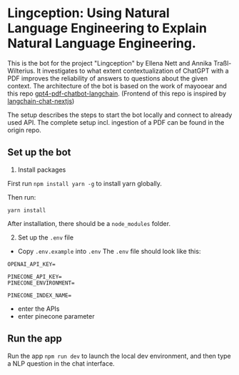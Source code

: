 # Lingception: Using Natural Language Engineering to Explain Natural Language Engineering.

This is the bot for the project "Lingception" by Ellena Nett and Annika Traßl-Wilterius. It investigates to what extent contextualization of ChatGPT with a PDF improves the reliability of answers to questions about the given context. The architecture of the bot is based on the work of mayooear and this repo [gpt4-pdf-chatbot-langchain](https://github.com/mayooear/gpt4-pdf-chatbot-langchain/tree/feat/vectordbqa). (Frontend of this repo is inspired by [langchain-chat-nextjs](https://github.com/zahidkhawaja/langchain-chat-nextjs))

The setup describes the steps to start the bot locally and connect to already used API. The complete setup incl. ingestion of a PDF can be found in the origin repo.

## Set up the bot

1.	Install packages

First run `npm install yarn -g` to install yarn globally.

Then run:

```
yarn install
```
After installation, there should be a `node_modules` folder.

2.	Set up the `.env` file

-	Copy `.env.example` into `.env`
The `.env` file should look like this:

```
OPENAI_API_KEY=

PINECONE_API_KEY=
PINECONE_ENVIRONMENT=

PINECONE_INDEX_NAME=

```
-	enter the APIs
-	enter pinecone parameter

## Run the app

Run the app `npm run dev` to launch the local dev environment, and then type a NLP question in the chat interface.


